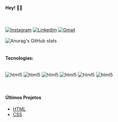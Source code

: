 #### Hey! 😶‍🌫️
<BR></BR>
[![Instagram](https://img.shields.io/badge/Instagram-E4405F?style=for-the-badge&logo=instagram&logoColor=white)](https://instagram.com/jmanoel__?igshid=ZDdkNTZiNTM=)
[![Linkedim](https://img.shields.io/badge/LinkedIn-0077B5?style=for-the-badge&logo=linkedin&logoColor=white)](www.linkedin.com/in/jmanoel
)
[![Gmail](https://img.shields.io/badge/Gmail-D14836?style=for-the-badge&logo=gmail&logoColor=white)](joaodinizro@gmail.com)
<BR></BR>
![Anurag's GitHub stats](https://github-readme-stats.vercel.app/api?username=jNecruz&show_icons=true&theme=tokyonight)
<BR></BR>

#### Tecnologias:

<div style="display: inline_block"><br/>
<img alingn="center" alt="html5" src="https://img.shields.io/badge/HTML5-E34F26?style=for-the-badge&logo=html5&logoColor=white"/>
<img alingn="center" alt="html5" src="https://img.shields.io/badge/CSS3-1572B6?style=for-the-badge&logo=css3&logoColor=white"/>
<img alingn="center" alt="html5" src="https://img.shields.io/badge/HTML-239120?style=for-the-badge&logo=html5&logoColor=white"/>
<img alingn="center" alt="html5" src="https://img.shields.io/badge/SAP-0FAAFF?style=for-the-badge&logo=sap&logoColor=white"/>
<img 
alingn="center" alt="html5" src="https://img.shields.io/badge/JavaScript-323330?style=for-the-badge&logo=javascript&logoColor=F7DF1E"/>
<img alingn="center" alt="html5" src="https://img.shields.io/badge/PHP-777BB4?style=for-the-badge&logo=php&logoColor=white"/></div><BR></BR>

#### Últimos Projetos 
- [HTML](https://drive.google.com/drive/folders/1eexSQ62WRMQ1RXhdVOKtfx_WGkvs57F-?usp=sharing)
- [CSS](https://drive.google.com/drive/folders/1nhcuP9kfBZmYK37c4T8-b-tP9slM7S6y?usp=share_link)

